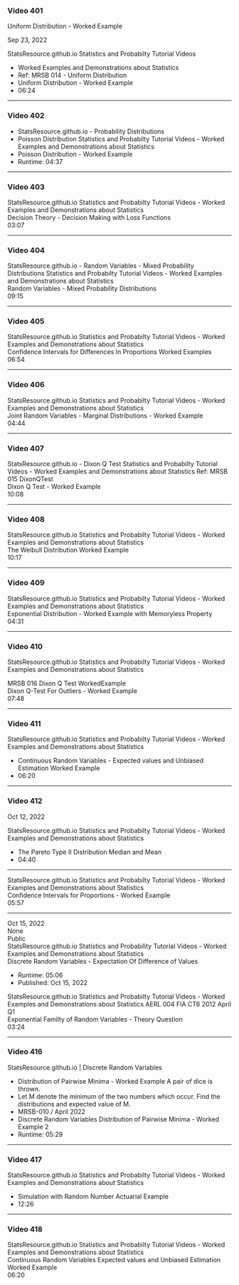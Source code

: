 
### Video 401

Uniform Distribution - Worked Example

Sep 23, 2022					
				
StatsResource.github.io Statistics and Probabilty Tutorial Videos 
* Worked Examples and Demonstrations about Statistics 
* Ref: MRSB 014 - Uniform Distribution					
* Uniform Distribution - Worked Example					
* 06:24					

-------------------------------------------------------------------

### Video 402

* StatsResource.github.io - Probability Distributions
*  Poisson Distribution Statistics and Probabilty Tutorial Videos - Worked Examples and Demonstrations about Statistics					
* Poisson Distribution - Worked Example					
* Runtime: 04:37					

------------------------------------------------------------------

### Video 403

StatsResource.github.io Statistics and Probabilty Tutorial Videos - Worked Examples and Demonstrations about Statistics					
Decision Theory - Decision Making with Loss Functions					
03:07					

------------------------------------------------------------------

### Video 404
     
StatsResource.github.io - Random Variables - Mixed Probability Distributions Statistics and Probabilty Tutorial Videos - Worked Examples and Demonstrations about Statistics					
Random Variables - Mixed Probability Distributions					
09:15					

------------------------------------------------------------------

### Video 405
     
StatsResource.github.io Statistics and Probabilty Tutorial Videos - Worked Examples and Demonstrations about Statistics					
Confidence Intervals for Differences In Proportions Worked Examples					
06:54					

------------------------------------------------------------------

### Video 406

StatsResource.github.io Statistics and Probabilty Tutorial Videos - Worked Examples and Demonstrations about Statistics					
Joint Random Variables - Marginal Distributions - Worked Example					
04:44					

------------------------------------------------------------------

### Video 407

StatsResource.github.io - Dixon Q Test Statistics and Probabilty Tutorial Videos - Worked Examples and Demonstrations about Statistics 
Ref: MRSB 015 DixonQTest					
Dixon Q Test - Worked Example					
10:08					

------------------------------------------------------------------

### Video 408

StatsResource.github.io Statistics and Probabilty Tutorial Videos - Worked Examples and Demonstrations about Statistics					
The Weibull Distribution Worked Example					
10:17		

------------------------------------------------------------------

  
### Video 409

StatsResource.github.io Statistics and Probabilty Tutorial Videos - Worked Examples and Demonstrations about Statistics					
Exponential Distribution - Worked Example with Memoryless Property					
04:31					

------------------------------------------------------------------

### Video 410

StatsResource.github.io Statistics and Probabilty Tutorial Videos - Worked Examples and Demonstrations about Statistics 

MRSB 016 Dixon Q Test WorkedExample					
Dixon Q-Test For Outliers - Worked Example					
07:48					

----------------------------------------------------------------------------			

### Video 411

StatsResource.github.io Statistics and Probabilty Tutorial Videos - Worked Examples and Demonstrations about Statistics					
* Continuous Random Variables - Expected values and Unbiased Estimation Worked Example					
* 06:20					
			

----------------------------------------------------------------------------			

### Video 412

Oct 12, 2022					
				
StatsResource.github.io Statistics and Probabilty Tutorial Videos - Worked Examples and Demonstrations about Statistics					
* The Pareto Type II Distribution Median and Mean					
* 04:40					
					

---------------------------------------

StatsResource.github.io Statistics and Probabilty Tutorial Videos - Worked Examples and Demonstrations about Statistics					
Confidence Intervals for Proportions - Worked Example					
05:57					

---------------------------------------

Oct 15, 2022					
None					
Public					
StatsResource.github.io Statistics and Probability Tutorial Videos - Worked Examples and Demonstrations about Statistics					
Discrete Random Variables - Expectation Of Difference of Values					

* Runtime: 05:06
* Published: Oct 15, 2022					
			
StatsResource.github.io Statistics and Probabilty Tutorial Videos - Worked Examples and Demonstrations about Statistics AERL 004 FIA CT6 2012 April Q1					
Exponential Familty of Random Variables - Theory Question					
03:24				

------------------------------------------------------------------


### Video 416
						
StatsResource.github.io | Discrete Random Variables 

* Distribution of Pairwise Minima - Worked Example A pair of dice is thrown. 
* Let M denote the minimum of the two numbers which occur. Find the distributions and expected value of M.
* MRSB-010 / April 2022
* Discrete Random Variables Distribution of Pairwise Minima - Worked Example 2
* Runtime: 05:29

------------------------------------------------------------------

### Video 417 

StatsResource.github.io Statistics and Probabilty Tutorial Videos - Worked Examples and Demonstrations about Statistics					
* Simulation with Random Number Actuarial Example					
* 12:26					

------------------------------------------------------------------

### Video 418   
StatsResource.github.io Statistics and Probabilty Tutorial Videos - Worked Examples and Demonstrations about Statistics					
Continuous Random Variables Expected values and Unbiased Estimation Worked Example					
06:20					
					
					
